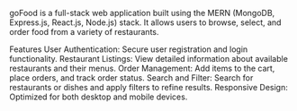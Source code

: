 goFood is a full-stack web application built using the MERN (MongoDB, Express.js, React.js, Node.js) stack. It allows users to browse, select, and order food from a variety of restaurants.

Features
User Authentication: Secure user registration and login functionality.
Restaurant Listings: View detailed information about available restaurants and their menus.
Order Management: Add items to the cart, place orders, and track order status.
Search and Filter: Search for restaurants or dishes and apply filters to refine results.
Responsive Design: Optimized for both desktop and mobile devices.
